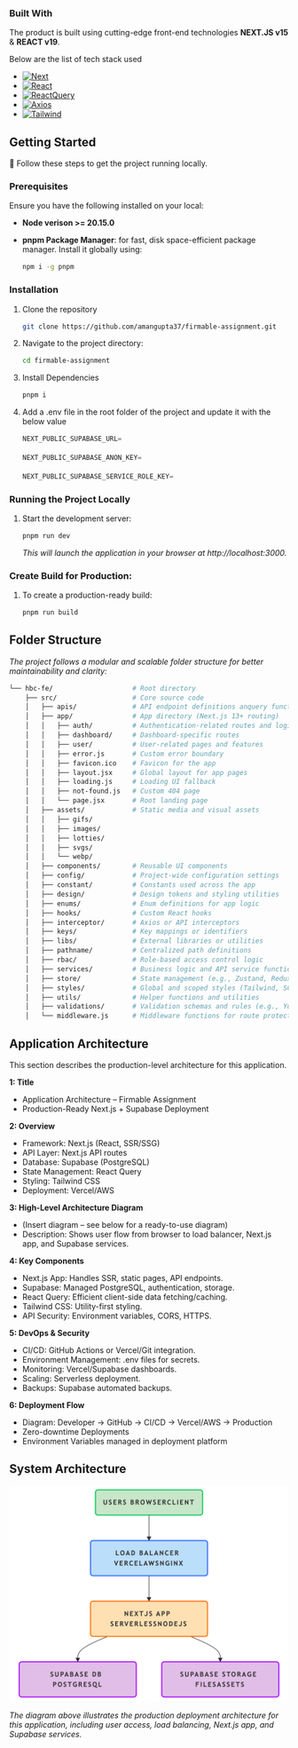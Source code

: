 ### Built With

The product is built using cutting-edge front-end technologies **NEXT.JS v15** & **REACT v19**.

Below are the list of tech stack used

- [![Next][Next.js]][Next-url]
- [![React][React.js]][React-url]
- [![ReactQuery][ReactQuery]][ReactQuery-url]
- [![Axios][Axios]][Axios-url]
- [![Tailwind][TailwindCSS]][TailwindCSS-url]

<!-- GETTING STARTED -->

## Getting Started

🚀 Follow these steps to get the project running locally.

### Prerequisites

Ensure you have the following installed on your local:

- **Node verison >= 20.15.0**

- **pnpm Package Manager**: for fast, disk space-efficient package manager. Install it globally using:

    ```sh
    npm i -g pnpm
    ```

### Installation

1. Clone the repository
    ```sh
    git clone https://github.com/amangupta37/firmable-assignment.git
    ```
2. Navigate to the project directory:

    ```sh
    cd firmable-assignment
    ```

3. Install Dependencies

    ```sh
    pnpm i
    ```

4. Add a .env file in the root folder of the project and update it with the below value

    ```js
    NEXT_PUBLIC_SUPABASE_URL=

    NEXT_PUBLIC_SUPABASE_ANON_KEY=

    NEXT_PUBLIC_SUPABASE_SERVICE_ROLE_KEY=
    ```

### Running the Project Locally

1. Start the development server:

    ```sh
    pnpm run dev
    ```

    _This will launch the application in your browser at http://localhost:3000._

### Create Build for Production:

1. To create a production-ready build:

    ```sh
    pnpm run build
    ```

## Folder Structure

_The project follows a modular and scalable folder structure for better maintainability and clarity:_

```sh
└── hbc-fe/                    # Root directory
    ├── src/                   # Core source code
    │   ├── apis/              # API endpoint definitions anquery functions
    │   ├── app/               # App directory (Next.js 13+ routing)
    │   │   ├── auth/          # Authentication-related routes and logic
    │   │   ├── dashboard/     # Dashboard-specific routes
    │   │   ├── user/          # User-related pages and features
    │   │   ├── error.js       # Custom error boundary
    │   │   ├── favicon.ico    # Favicon for the app
    │   │   ├── layout.jsx     # Global layout for app pages
    │   │   ├── loading.js     # Loading UI fallback
    │   │   ├── not-found.js   # Custom 404 page
    │   │   └── page.jsx       # Root landing page
    │   ├── assets/            # Static media and visual assets
    │   │   ├── gifs/
    │   │   ├── images/
    │   │   ├── lotties/
    │   │   ├── svgs/
    │   │   └── webp/
    │   ├── components/        # Reusable UI components
    │   ├── config/            # Project-wide configuration settings
    │   ├── constant/          # Constants used across the app
    │   ├── design/            # Design tokens and styling utilities
    │   ├── enums/             # Enum definitions for app logic
    │   ├── hooks/             # Custom React hooks
    │   ├── interceptor/       # Axios or API interceptors
    │   ├── keys/              # Key mappings or identifiers
    │   ├── libs/              # External libraries or utilities
    │   ├── pathname/          # Centralized path definitions
    │   ├── rbac/              # Role-based access control logic
    │   ├── services/          # Business logic and API service functions
    │   ├── store/             # State management (e.g., Zustand, Redux)
    │   ├── styles/            # Global and scoped styles (Tailwind, SCSS, etc.)
    │   ├── utils/             # Helper functions and utilities
    │   ├── validations/       # Validation schemas and rules (e.g., Yup)
    │   └── middleware.js      # Middleware functions for route protection

```

<!-- MARKDOWN LINKS & IMAGES -->

[product-screenshot]: ./src/assets/images/product-screenshot.png
[Next.js]: https://img.shields.io/badge/next.js-000000?style=for-the-badge&logo=nextdotjs&logoColor=white
[Next-url]: https://nextjs.org/
[React.js]: https://img.shields.io/badge/React-20232A?style=for-the-badge&logo=react&logoColor=61DAFB
[React-url]: https://reactjs.org/
[Vue.js]: https://img.shields.io/badge/Vue.js-35495E?style=for-the-badge&logo=vuedotjs&logoColor=4FC08D
[Vue-url]: https://vuejs.org/
[Angular.io]: https://img.shields.io/badge/Angular-DD0031?style=for-the-badge&logo=angular&logoColor=white
[Angular-url]: https://angular.io/
[Svelte.dev]: https://img.shields.io/badge/Svelte-4A4A55?style=for-the-badge&logo=svelte&logoColor=FF3E00
[Svelte-url]: https://svelte.dev/
[Laravel.com]: https://img.shields.io/badge/Laravel-FF2D20?style=for-the-badge&logo=laravel&logoColor=white
[Laravel-url]: https://laravel.com
[Bootstrap.com]: https://img.shields.io/badge/Bootstrap-563D7C?style=for-the-badge&logo=bootstrap&logoColor=white
[Bootstrap-url]: https://getbootstrap.com
[JQuery.com]: https://img.shields.io/badge/jQuery-0769AD?style=for-the-badge&logo=jquery&logoColor=white
[JQuery-url]: https://jquery.com
[Antdesign]: https://img.shields.io/badge/Ant%20Design-20232A?style=for-the-badge&logo=antdesign&logoColor=0170FE
[Antdesign-url]: https://ant.design
[ReactQuery]: https://img.shields.io/badge/React%20Query-20232A?style=for-the-badge&logo=reactquery&logoColor=FF4154
[ReactQuery-url]: https://tanstack.com/query/latest
[Formik]: https://img.shields.io/badge/formik-20232A?style=for-the-badge&logo=formik&logoColor=2563EB
[Formik-url]: https://formik.org/
[Zustand]: https://img.shields.io/badge/Zustand-20232A?style=for-the-badge&logoColor=2563EB
[Yup]: https://img.shields.io/badge/Yup-20232A?style=for-the-badge&logoColor=2563EB
[Chart.js]: https://img.shields.io/badge/chart.js-20232A?style=for-the-badge&logo=chartdotjs&logoColor=FF6384
[Chartjs-url]: https://www.chartjs.org/docs/latest/
[Axios]: https://img.shields.io/badge/axios-20232A?style=for-the-badge&logo=axios&logoColor=5A29E4
[Axios-url]: https://axios-http.com/docs/intro
[TailwindCSS]: https://img.shields.io/badge/tailwind-20232A?style=for-the-badge&logo=tailwindcss&logoColor=06B6D4
[TailwindCSS-url]: https://tailwindcss.com/blog/tailwindcss-v4

## Application Architecture

This section describes the production-level architecture for this application.

**1: Title**

- Application Architecture – Firmable Assignment
- Production-Ready Next.js + Supabase Deployment

**2: Overview**

- Framework: Next.js (React, SSR/SSG)
- API Layer: Next.js API routes
- Database: Supabase (PostgreSQL)
- State Management: React Query
- Styling: Tailwind CSS
- Deployment: Vercel/AWS

**3: High-Level Architecture Diagram**

- (Insert diagram – see below for a ready-to-use diagram)
- Description: Shows user flow from browser to load balancer, Next.js app, and Supabase services.

**4: Key Components**

- Next.js App: Handles SSR, static pages, API endpoints.
- Supabase: Managed PostgreSQL, authentication, storage.
- React Query: Efficient client-side data fetching/caching.
- Tailwind CSS: Utility-first styling.
- API Security: Environment variables, CORS, HTTPS.

**5: DevOps & Security**

- CI/CD: GitHub Actions or Vercel/Git integration.
- Environment Management: .env files for secrets.
- Monitoring: Vercel/Supabase dashboards.
- Scaling: Serverless deployment.
- Backups: Supabase automated backups.

**6: Deployment Flow**

- Diagram: Developer → GitHub → CI/CD → Vercel/AWS → Production
- Zero-downtime Deployments
- Environment Variables managed in deployment platform

## System Architecture

![System Architecture](./public/architecture.png)

_The diagram above illustrates the production deployment architecture for this application, including user access, load balancing, Next.js app, and Supabase services._
